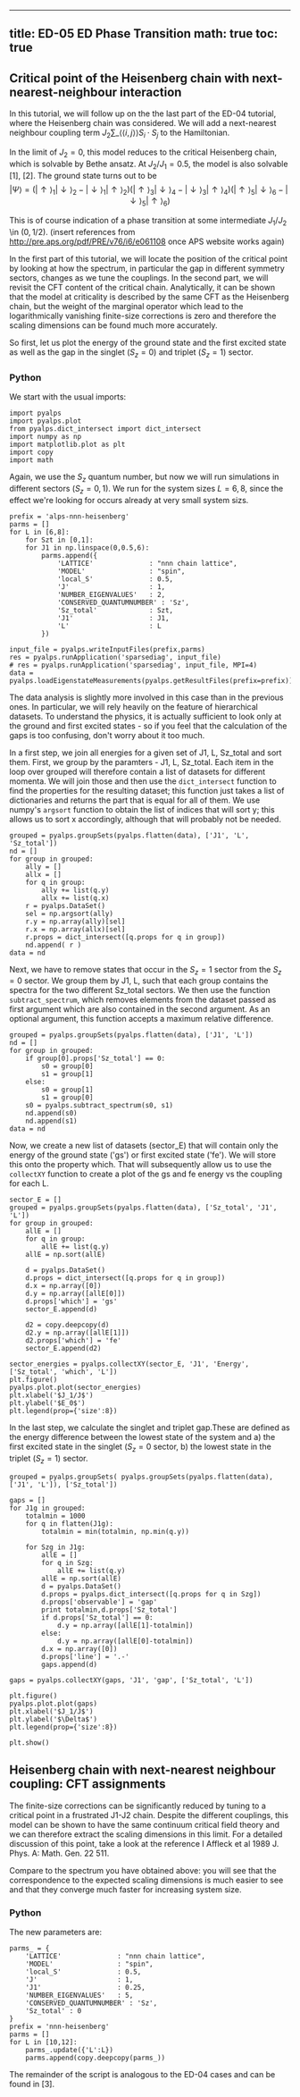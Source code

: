
---
title: ED-05 ED Phase Transition
math: true
toc: true
---

## Critical point of the Heisenberg chain with next-nearest-neighbour interaction

In this tutorial, we will follow up on the the last part of the ED-04 tutorial, where the Heisenberg chain was considered. We will add a next-nearest neighbour coupling term $J_2 \sum\_{\langle \langle i,j \rangle \rangle} S_i \cdot S_j$ to the Hamiltonian.

In the limit of $J_2 = 0$, this model reduces to the critical Heisenberg chain, which is solvable by Bethe ansatz. At $J_2/J_1=0.5$, the model is also solvable [1], [2]. The ground state turns out to be
$$
|\Psi\rangle = \left(|\uparrow\rangle_1 |\downarrow\rangle_2 - |\downarrow\rangle_1 |\uparrow\rangle_2\right) (|\uparrow\rangle_3 |\downarrow\rangle_4 - |\downarrow\rangle_3 |\uparrow\rangle_4) (|\uparrow\rangle_5 |\downarrow\rangle_6 - |\downarrow\rangle_5 |\uparrow\rangle_6)
$$

This is of course indication of a phase transition at some intermediate $J_1/J_2$ \in $(0,1/2)$. (insert references from http://pre.aps.org/pdf/PRE/v76/i6/e061108 once APS website works again)

In the first part of this tutorial, we will locate the position of the critical point by looking at how the spectrum, in particular the gap in different symmetry sectors, changes as we tune the couplings. In the second part, we will revisit the CFT content of the critical chain. Analytically, it can be shown that the model at criticality is described by the same CFT as the Heisenberg chain, but the weight of the marginal operator which lead to the logarithmically vanishing finite-size corrections is zero and therefore the scaling dimensions can be found much more accurately.

So first, let us plot the energy of the ground state and the first excited state as well as the gap in the singlet ($S_z = 0$) and triplet ($S_z=1$) sector.

### Python

We start with the usual imports:

    import pyalps
    import pyalps.plot
    from pyalps.dict_intersect import dict_intersect
    import numpy as np
    import matplotlib.plot as plt
    import copy
    import math
    
Again, we use the $S_z$ quantum number, but now we will run simulations in different sectors $(S_z=0,1)$. We run for the system sizes $L=6,8$, since the effect we're looking for occurs already at very small system sizs.

    prefix = 'alps-nnn-heisenberg'
    parms = []
    for L in [6,8]:
        for Szt in [0,1]:
        for J1 in np.linspace(0,0.5,6):
            parms.append({
                'LATTICE'              : "nnn chain lattice",
                'MODEL'                : "spin",
                'local_S'              : 0.5,
                'J'                    : 1,
                'NUMBER_EIGENVALUES'   : 2,
                'CONSERVED_QUANTUMNUMBER' : 'Sz',
                'Sz_total'             : Szt,
                'J1'                   : J1,
                'L'                    : L
            })

    input_file = pyalps.writeInputFiles(prefix,parms)
    res = pyalps.runApplication('sparsediag', input_file)
    # res = pyalps.runApplication('sparsediag', input_file, MPI=4)
    data = pyalps.loadEigenstateMeasurements(pyalps.getResultFiles(prefix=prefix))

The data analysis is slightly more involved in this case than in the previous ones. In particular, we will rely heavily on the feature of hierarchical datasets. To understand the physics, it is actually sufficient to look only at the ground and first excited states - so if you feel that the calculation of the gaps is too confusing, don't worry about it too much.

In a first step, we join all energies for a given set of J1, L, Sz_total and sort them. First, we group by the paramters - J1, L, Sz_total. Each item in the loop over grouped will therefore contain a list of datasets for different momenta. We will join those and then use the `dict_intersect` function to find the properties for the resulting dataset; this function just takes a list of dictionaries and returns the part that is equal for all of them. We use numpy's `argsort` function to obtain the list of indices that will sort y; this allows us to sort x accordingly, although that will probably not be needed.

    grouped = pyalps.groupSets(pyalps.flatten(data), ['J1', 'L', 'Sz_total'])
    nd = []
    for group in grouped:
        ally = []
        allx = []
        for q in group:
            ally += list(q.y)
            allx += list(q.x)
        r = pyalps.DataSet()
        sel = np.argsort(ally)
        r.y = np.array(ally)[sel]
        r.x = np.array(allx)[sel]
        r.props = dict_intersect([q.props for q in group])
        nd.append( r )
    data = nd

Next, we have to remove states that occur in the $S_z=1$ sector from the $S_z=0$ sector. We group them by J1, L, such that each group contains the spectra for the two different Sz_total sectors. We then use the function `subtract_spectrum`, which removes elements from the dataset passed as first argument which are also contained in the second argument. As an optional argument, this function accepts a maximum relative difference.

    grouped = pyalps.groupSets(pyalps.flatten(data), ['J1', 'L'])
    nd = []
    for group in grouped:
        if group[0].props['Sz_total'] == 0:
            s0 = group[0]
            s1 = group[1]
        else:
            s0 = group[1]
            s1 = group[0]
        s0 = pyalps.subtract_spectrum(s0, s1)
        nd.append(s0)
        nd.append(s1)
    data = nd

Now, we create a new list of datasets (sector_E) that will contain only the energy of the ground state ('gs') or first excited state ('fe'). We will store this onto the property which. That will subsequently allow us to use the `collectXY` function to create a plot of the gs and fe energy vs the coupling for each L.

    sector_E = []
    grouped = pyalps.groupSets(pyalps.flatten(data), ['Sz_total', 'J1', 'L'])
    for group in grouped:
        allE = []
        for q in group:
            allE += list(q.y)
        allE = np.sort(allE)
    
        d = pyalps.DataSet()
        d.props = dict_intersect([q.props for q in group])
        d.x = np.array([0])
        d.y = np.array([allE[0]])
        d.props['which'] = 'gs'
        sector_E.append(d)
    
        d2 = copy.deepcopy(d)
        d2.y = np.array([allE[1]])
        d2.props['which'] = 'fe'
        sector_E.append(d2)

    sector_energies = pyalps.collectXY(sector_E, 'J1', 'Energy', ['Sz_total', 'which', 'L'])
    plt.figure()
    pyalps.plot.plot(sector_energies)
    plt.xlabel('$J_1/J$')
    plt.ylabel('$E_0$')
    plt.legend(prop={'size':8})

In the last step, we calculate the singlet and triplet gap.These are defined as the energy difference between the lowest state of the system and a) the first excited state in the singlet ($S_z=0$ sector, b) the lowest state in the triplet ($S_z=1$) sector.

    grouped = pyalps.groupSets( pyalps.groupSets(pyalps.flatten(data), ['J1', 'L']), ['Sz_total'])

    gaps = []
    for J1g in grouped:
        totalmin = 1000
        for q in flatten(J1g):
            totalmin = min(totalmin, np.min(q.y))
    
        for Szg in J1g:
            allE = []
            for q in Szg:
                allE += list(q.y)
            allE = np.sort(allE)
            d = pyalps.DataSet()
            d.props = pyalps.dict_intersect([q.props for q in Szg])
            d.props['observable'] = 'gap'
            print totalmin,d.props['Sz_total']
            if d.props['Sz_total'] == 0:
                d.y = np.array([allE[1]-totalmin])
            else:
                d.y = np.array([allE[0]-totalmin])
            d.x = np.array([0])
            d.props['line'] = '.-'
            gaps.append(d)

    gaps = pyalps.collectXY(gaps, 'J1', 'gap', ['Sz_total', 'L'])

    plt.figure()
    pyalps.plot.plot(gaps)
    plt.xlabel('$J_1/J$')
    plt.ylabel('$\Delta$')
    plt.legend(prop={'size':8})

    plt.show()
    
## Heisenberg chain with next-nearest neighbour coupling: CFT assignments

The finite-size corrections can be significantly reduced by tuning to a critical point in a frustrated J1-J2 chain. Despite the different couplings, this model can be shown to have the same continuum critical field theory and we can therefore extract the scaling dimensions in this limit. For a detailed discussion of this point, take a look at the reference I Affleck et al 1989 J. Phys. A: Math. Gen. 22 511.

Compare to the spectrum you have obtained above: you will see that the correspondence to the expected scaling dimensions is much easier to see and that they converge much faster for increasing system size.

### Python

The new parameters are:

    parms_ = {
        'LATTICE'              : "nnn chain lattice",
        'MODEL'                : "spin",
        'local_S'              : 0.5,
        'J'                    : 1,
        'J1'                   : 0.25,
        'NUMBER_EIGENVALUES'   : 5,
        'CONSERVED_QUANTUMNUMBER' : 'Sz',
        'Sz_total' : 0
    }
    prefix = 'nnn-heisenberg'
    parms = []
    for L in [10,12]:
        parms_.update({'L':L})
        parms.append(copy.deepcopy(parms_))

The remainder of the script is analogous to the ED-04 cases and can be found in [3].
